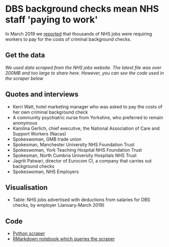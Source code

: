 # DBS background checks mean NHS staff 'paying to work'

In March 2019 we [reported](https://www.bbc.co.uk/news/uk-england-47540601) that thousands of NHS jobs were requiring workers to pay for the costs of criminal background checks.

## Get the data

*We used data scraped from the NHS jobs website. The latest file was over 200MB and too large to share here. However, you can see the code used in the scraper below*

## Quotes and interviews

* Kerri Watt, hotel marketing manager who was asked to pay the costs of her own criminal background check
* A community psychiatric nurse from Yorkshire, who preferred to remain anonymous
* Karolina Gerlich, chief executive, the National Association of Care and Support Workers (Nacas)
* Spokeswoman, GMB trade union
* Spokesman, Manchester University NHS Foundation Trust
* Spokeswoman, York Teaching Hospital NHS Foundation Trust 
* Spokesman, North Cumbria University Hospitals NHS Trust
* Jagriti Patwari, director of Eurocom CI, a company that carries out background checks
* Spokeswoman, NHS Employers

## Visualisation

* Table: NHS jobs advertised with deductions from salaries for DBS checks, by employer (January-March 2019)

## Code

* [Python scraper](https://github.com/BBC-Data-Unit/pay-to-work-dbs/blob/master/nhsjobsscraper.py)
* [RMarkdown notebook which queries the scraper](https://github.com/BBC-Data-Unit/pay-to-work-dbs/blob/master/dbsads.Rmd)
